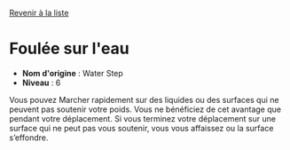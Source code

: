 [Revenir à la liste](list.md)

# Foulée sur l'eau

 * **Nom d'origine** : Water Step
 * **Niveau** : 6


<p>Vous pouvez Marcher rapidement sur des liquides ou des surfaces qui ne peuvent pas soutenir votre poids. Vous ne bénéficiez de cet avantage que pendant votre déplacement. Si vous terminez votre déplacement sur une surface qui ne peut pas vous soutenir, vous vous affaissez ou la surface s’effondre.</p>